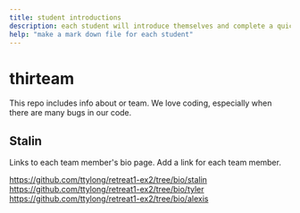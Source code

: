 ```yaml
---
title: student introductions
description: each student will introduce themselves and complete a quick bio
help: "make a mark down file for each student"
---
```


# thirteam

This repo includes info about or team. We love coding, especially when there are many bugs in our code. 

## Stalin

Links to each team member's bio page. Add a link for each team member.

https://github.com/ttylong/retreat1-ex2/tree/bio/stalin
https://github.com/ttylong/retreat1-ex2/tree/bio/tyler
https://github.com/ttylong/retreat1-ex2/tree/bio/alexis